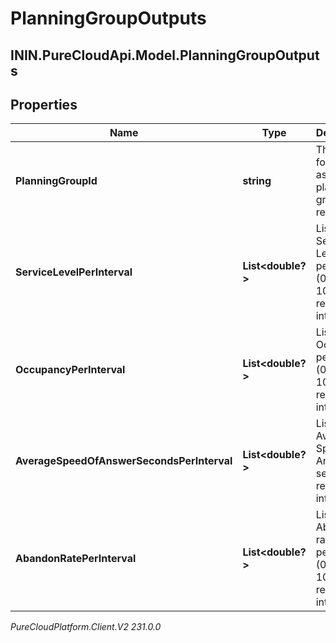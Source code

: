 # PlanningGroupOutputs

## ININ.PureCloudApi.Model.PlanningGroupOutputs

## Properties

|Name | Type | Description | Notes|
|------------ | ------------- | ------------- | -------------|
| **PlanningGroupId** | **string** | The ID for for the associated planning group result | |
| **ServiceLevelPerInterval** | **List&lt;double?&gt;** | List of Service Level percentage (0.0-100.0) results per interval | |
| **OccupancyPerInterval** | **List&lt;double?&gt;** | List of Occupancy percentage (0.0-100.0) results per interval | |
| **AverageSpeedOfAnswerSecondsPerInterval** | **List&lt;double?&gt;** | List of Average Speed of Answer (in seconds) results per interval | |
| **AbandonRatePerInterval** | **List&lt;double?&gt;** | List of Abandon rate percentage (0.0-100.0) results per interval | |



_PureCloudPlatform.Client.V2 231.0.0_
